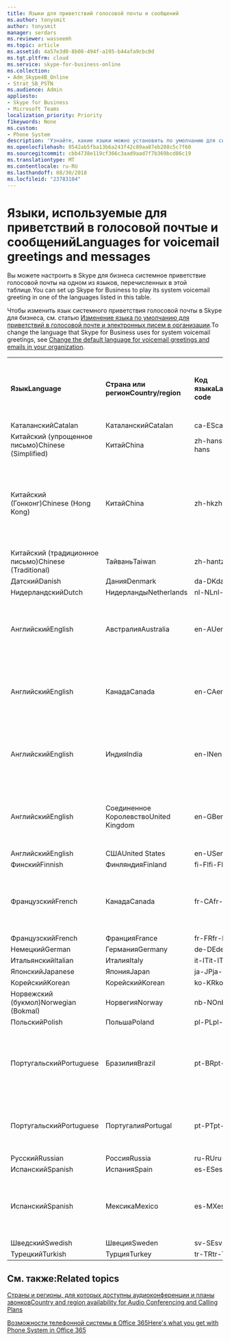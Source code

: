```yaml
---
title: Языки для приветствий голосовой почты и сообщений
ms.author: tonysmit
author: tonysmit
manager: serdars
ms.reviewer: wasseemh
ms.topic: article
ms.assetid: 4a57e3d0-8b08-494f-a195-b44afa9cbc0d
ms.tgt.pltfrm: cloud
ms.service: skype-for-business-online
ms.collection:
- Adm_Skype4B_Online
- Strat_SB_PSTN
ms.audience: Admin
appliesto:
- Skype for Business
- Microsoft Teams
localization_priority: Priority
f1keywords: None
ms.custom:
- Phone System
description: 'Узнайте, какие языки можно установить по умолчанию для системных сообщений в Skype для бизнеса. '
ms.openlocfilehash: 0542ab5fba13b6a243f42c89aa87eb288c5c7f60
ms.sourcegitcommit: cbb4738e119cf366c3aad9aad7f7b369bcd86c19
ms.translationtype: MT
ms.contentlocale: ru-RU
ms.lasthandoff: 08/30/2018
ms.locfileid: "23783104"
---
```

# <a name="languages-for-voicemail-greetings-and-messages"></a><span data-ttu-id="031db-103">Языки, используемые для приветствий в голосовой почтые и сообщений</span><span class="sxs-lookup"><span data-stu-id="031db-103">Languages for voicemail greetings and messages</span></span>

<span data-ttu-id="031db-104">Вы можете настроить в Skype для бизнеса системное приветствие голосовой почты на одном из языков, перечисленных в этой таблице.</span><span class="sxs-lookup"><span data-stu-id="031db-104">You can set up Skype for Business to play its system voicemail greeting in one of the languages listed in this table.</span></span>
  
<span data-ttu-id="031db-105">Чтобы изменить язык системного приветствия голосовой почты в Skype для бизнеса, см. статью [Изменение языка по умолчанию для приветствий в голосовой почте и электронных писем в организации](change-the-default-language-for-greetings-and-emails.md).</span><span class="sxs-lookup"><span data-stu-id="031db-105">To change the language that Skype for Business uses for system voicemail greetings, see [Change the default language for voicemail greetings and emails in your organization](change-the-default-language-for-greetings-and-emails.md).</span></span>
  
|||||||
|:-----|:-----|:-----|:-----|:-----|:-----|
|<span data-ttu-id="031db-106">**Язык**</span><span class="sxs-lookup"><span data-stu-id="031db-106">**Language**</span></span> <br/> |<span data-ttu-id="031db-107">**Страна или регион**</span><span class="sxs-lookup"><span data-stu-id="031db-107">**Country/region**</span></span> <br/> |<span data-ttu-id="031db-108">**Код языка**</span><span class="sxs-lookup"><span data-stu-id="031db-108">**Language code**</span></span> <br/> |<span data-ttu-id="031db-109">**Доступен ли пользователям для просмотра в эл. почте?**</span><span class="sxs-lookup"><span data-stu-id="031db-109">**Available for a user to see it in email?**</span></span> <br/> |<span data-ttu-id="031db-110">**Доступен ли при звонке пользователя?**</span><span class="sxs-lookup"><span data-stu-id="031db-110">**Available when the user calls in?**</span></span> <br/> |<span data-ttu-id="031db-111">**Доступно ли транскрибирование?**</span><span class="sxs-lookup"><span data-stu-id="031db-111">**Transcription available?**</span></span> <br/> |
|<span data-ttu-id="031db-112">Каталанский</span><span class="sxs-lookup"><span data-stu-id="031db-112">Catalan</span></span>  <br/> |<span data-ttu-id="031db-113">Каталанский</span><span class="sxs-lookup"><span data-stu-id="031db-113">Catalan</span></span>  <br/> |<span data-ttu-id="031db-114">ca-ES</span><span class="sxs-lookup"><span data-stu-id="031db-114">ca-ES</span></span>  <br/> |<span data-ttu-id="031db-115">Да</span><span class="sxs-lookup"><span data-stu-id="031db-115">Yes</span></span>  <br/> |<span data-ttu-id="031db-116">Да</span><span class="sxs-lookup"><span data-stu-id="031db-116">Yes</span></span>  <br/> |<span data-ttu-id="031db-117">Нет</span><span class="sxs-lookup"><span data-stu-id="031db-117">No</span></span>  <br/> |
|<span data-ttu-id="031db-118">Китайский (упрощенное письмо)</span><span class="sxs-lookup"><span data-stu-id="031db-118">Chinese (Simplified)</span></span>  <br/> |<span data-ttu-id="031db-119">Китай</span><span class="sxs-lookup"><span data-stu-id="031db-119">China</span></span>  <br/> |<span data-ttu-id="031db-120">zh-hans</span><span class="sxs-lookup"><span data-stu-id="031db-120">zh-hans</span></span>  <br/> |<span data-ttu-id="031db-121">Да</span><span class="sxs-lookup"><span data-stu-id="031db-121">Yes</span></span>  <br/> |<span data-ttu-id="031db-122">Да</span><span class="sxs-lookup"><span data-stu-id="031db-122">Yes</span></span>  <br/> |<span data-ttu-id="031db-123">Да</span><span class="sxs-lookup"><span data-stu-id="031db-123">Yes</span></span>  <br/> |
|<span data-ttu-id="031db-124">Китайский (Гонконг)</span><span class="sxs-lookup"><span data-stu-id="031db-124">Chinese (Hong Kong)</span></span>  <br/> |<span data-ttu-id="031db-125">Китай</span><span class="sxs-lookup"><span data-stu-id="031db-125">China</span></span>  <br/> |<span data-ttu-id="031db-126">zh-hk</span><span class="sxs-lookup"><span data-stu-id="031db-126">zh-hk</span></span>  <br/> |<span data-ttu-id="031db-127">Да, но используется китайский (традиционное письмо) — zh-hant.</span><span class="sxs-lookup"><span data-stu-id="031db-127">Yes, but Chinese (Traditional) (zh-hant) is used.</span></span>  <br/> | <span data-ttu-id="031db-128">Да</span><span class="sxs-lookup"><span data-stu-id="031db-128">Yes</span></span> <br/> |<span data-ttu-id="031db-129">Да, но используется китайский, (традиционное письмо) — (zh-hant).</span><span class="sxs-lookup"><span data-stu-id="031db-129">Yes, but Chinese (Traditional) (zh-hant) is used.</span></span>  <br/> |
|<span data-ttu-id="031db-130">Китайский (традиционное письмо)</span><span class="sxs-lookup"><span data-stu-id="031db-130">Chinese (Traditional)</span></span>  <br/> |<span data-ttu-id="031db-131">Тайвань</span><span class="sxs-lookup"><span data-stu-id="031db-131">Taiwan</span></span>  <br/> |<span data-ttu-id="031db-132">zh-hant</span><span class="sxs-lookup"><span data-stu-id="031db-132">zh-hant</span></span>  <br/> |<span data-ttu-id="031db-133">Да</span><span class="sxs-lookup"><span data-stu-id="031db-133">Yes</span></span>  <br/> |<span data-ttu-id="031db-134">Да</span><span class="sxs-lookup"><span data-stu-id="031db-134">Yes</span></span>  <br/> |<span data-ttu-id="031db-135">Нет</span><span class="sxs-lookup"><span data-stu-id="031db-135">No</span></span>  <br/> |
|<span data-ttu-id="031db-136">Датский</span><span class="sxs-lookup"><span data-stu-id="031db-136">Danish</span></span>  <br/> |<span data-ttu-id="031db-137">Дания</span><span class="sxs-lookup"><span data-stu-id="031db-137">Denmark</span></span>  <br/> |<span data-ttu-id="031db-138">da-DK</span><span class="sxs-lookup"><span data-stu-id="031db-138">da-DK</span></span>  <br/> |<span data-ttu-id="031db-139">Да</span><span class="sxs-lookup"><span data-stu-id="031db-139">Yes</span></span>  <br/> |<span data-ttu-id="031db-140">Да</span><span class="sxs-lookup"><span data-stu-id="031db-140">Yes</span></span>  <br/> |<span data-ttu-id="031db-141">Нет</span><span class="sxs-lookup"><span data-stu-id="031db-141">No</span></span>  <br/> |
|<span data-ttu-id="031db-142">Нидерландский</span><span class="sxs-lookup"><span data-stu-id="031db-142">Dutch</span></span>  <br/> |<span data-ttu-id="031db-143">Нидерланды</span><span class="sxs-lookup"><span data-stu-id="031db-143">Netherlands</span></span>  <br/> |<span data-ttu-id="031db-144">nl-NL</span><span class="sxs-lookup"><span data-stu-id="031db-144">nl-NL</span></span>  <br/> |<span data-ttu-id="031db-145">Да</span><span class="sxs-lookup"><span data-stu-id="031db-145">Yes</span></span>  <br/> |<span data-ttu-id="031db-146">Да</span><span class="sxs-lookup"><span data-stu-id="031db-146">Yes</span></span>  <br/> |<span data-ttu-id="031db-147">Нет</span><span class="sxs-lookup"><span data-stu-id="031db-147">No</span></span>  <br/> |
|<span data-ttu-id="031db-148">Английский</span><span class="sxs-lookup"><span data-stu-id="031db-148">English</span></span>  <br/> |<span data-ttu-id="031db-149">Австралия</span><span class="sxs-lookup"><span data-stu-id="031db-149">Australia</span></span>  <br/> |<span data-ttu-id="031db-150">en-AU</span><span class="sxs-lookup"><span data-stu-id="031db-150">en-AU</span></span>  <br/> |<span data-ttu-id="031db-151">Да, но используется английский (США) — en-US.</span><span class="sxs-lookup"><span data-stu-id="031db-151">Yes, but US English (en-US) is used.</span></span>  <br/> |<span data-ttu-id="031db-152">Да</span><span class="sxs-lookup"><span data-stu-id="031db-152">Yes</span></span>  <br/> |<span data-ttu-id="031db-153">Да, но используется английский, (США) — (en-US).</span><span class="sxs-lookup"><span data-stu-id="031db-153">Yes, but US English (en-US) is used.</span></span>  <br/> |
|<span data-ttu-id="031db-154">Английский</span><span class="sxs-lookup"><span data-stu-id="031db-154">English</span></span>  <br/> |<span data-ttu-id="031db-155">Канада</span><span class="sxs-lookup"><span data-stu-id="031db-155">Canada</span></span>  <br/> |<span data-ttu-id="031db-156">en-CA</span><span class="sxs-lookup"><span data-stu-id="031db-156">en-CA</span></span>  <br/> |<span data-ttu-id="031db-157">Да, но используется английский, (США) — (en-US).</span><span class="sxs-lookup"><span data-stu-id="031db-157">Yes, but US English (en-US) is used.</span></span>  <br/> |<span data-ttu-id="031db-158">Да</span><span class="sxs-lookup"><span data-stu-id="031db-158">Yes</span></span>  <br/> |<span data-ttu-id="031db-159">Да, но используется английский, (США) — (en-US).</span><span class="sxs-lookup"><span data-stu-id="031db-159">Yes, but US English (en-US) is used.</span></span>  <br/> |
|<span data-ttu-id="031db-160">Английский</span><span class="sxs-lookup"><span data-stu-id="031db-160">English</span></span>  <br/> |<span data-ttu-id="031db-161">Индия</span><span class="sxs-lookup"><span data-stu-id="031db-161">India</span></span>  <br/> |<span data-ttu-id="031db-162">en-IN</span><span class="sxs-lookup"><span data-stu-id="031db-162">en-IN</span></span>  <br/> |<span data-ttu-id="031db-163">Да, но используется английский, (США) — (en-US).</span><span class="sxs-lookup"><span data-stu-id="031db-163">Yes, but US English (en-US) is used.</span></span>  <br/> |<span data-ttu-id="031db-164">Да</span><span class="sxs-lookup"><span data-stu-id="031db-164">Yes</span></span>  <br/> |<span data-ttu-id="031db-165">Да, но используется английский, (США) — (en-US).</span><span class="sxs-lookup"><span data-stu-id="031db-165">Yes, but US English (en-US) is used.</span></span>  <br/> |
|<span data-ttu-id="031db-166">Английский</span><span class="sxs-lookup"><span data-stu-id="031db-166">English</span></span>  <br/> |<span data-ttu-id="031db-167">Соединенное Королевство</span><span class="sxs-lookup"><span data-stu-id="031db-167">United Kingdom</span></span>  <br/> |<span data-ttu-id="031db-168">en-GB</span><span class="sxs-lookup"><span data-stu-id="031db-168">en-GB</span></span>  <br/> |<span data-ttu-id="031db-169">Да, но используется английский, (США) — (en-US).</span><span class="sxs-lookup"><span data-stu-id="031db-169">Yes, but US English (en-US) is used.</span></span>  <br/> |<span data-ttu-id="031db-170">Да</span><span class="sxs-lookup"><span data-stu-id="031db-170">Yes</span></span>  <br/> |<span data-ttu-id="031db-171">Да, но используется английский, (США) — (en-US).</span><span class="sxs-lookup"><span data-stu-id="031db-171">Yes, but US English (en-US) is used.</span></span>  <br/> |
|<span data-ttu-id="031db-172">Английский</span><span class="sxs-lookup"><span data-stu-id="031db-172">English</span></span>  <br/> |<span data-ttu-id="031db-173">США</span><span class="sxs-lookup"><span data-stu-id="031db-173">United States</span></span>  <br/> |<span data-ttu-id="031db-174">en-US</span><span class="sxs-lookup"><span data-stu-id="031db-174">en-US</span></span>  <br/> |<span data-ttu-id="031db-175">Да</span><span class="sxs-lookup"><span data-stu-id="031db-175">Yes</span></span>  <br/> |<span data-ttu-id="031db-176">Да</span><span class="sxs-lookup"><span data-stu-id="031db-176">Yes</span></span>  <br/> |<span data-ttu-id="031db-177">Да</span><span class="sxs-lookup"><span data-stu-id="031db-177">Yes</span></span>  <br/> |
|<span data-ttu-id="031db-178">Финский</span><span class="sxs-lookup"><span data-stu-id="031db-178">Finnish</span></span>  <br/> |<span data-ttu-id="031db-179">Финляндия</span><span class="sxs-lookup"><span data-stu-id="031db-179">Finland</span></span>  <br/> |<span data-ttu-id="031db-180">fi-Fl</span><span class="sxs-lookup"><span data-stu-id="031db-180">fi-Fl</span></span>  <br/> |<span data-ttu-id="031db-181">Да</span><span class="sxs-lookup"><span data-stu-id="031db-181">Yes</span></span>  <br/> |<span data-ttu-id="031db-182">Да</span><span class="sxs-lookup"><span data-stu-id="031db-182">Yes</span></span>  <br/> |<span data-ttu-id="031db-183">Нет</span><span class="sxs-lookup"><span data-stu-id="031db-183">No</span></span>  <br/> |
|<span data-ttu-id="031db-184">Французский</span><span class="sxs-lookup"><span data-stu-id="031db-184">French</span></span>  <br/> |<span data-ttu-id="031db-185">Канада</span><span class="sxs-lookup"><span data-stu-id="031db-185">Canada</span></span>  <br/> |<span data-ttu-id="031db-186">fr-CA</span><span class="sxs-lookup"><span data-stu-id="031db-186">fr-CA</span></span>  <br/> |<span data-ttu-id="031db-187">Да, но используется французский (Франция) — fr-FR.</span><span class="sxs-lookup"><span data-stu-id="031db-187">Yes, but France French (fr-FR) is used.</span></span>  <br/> |<span data-ttu-id="031db-188">Да</span><span class="sxs-lookup"><span data-stu-id="031db-188">Yes</span></span>  <br/> |<span data-ttu-id="031db-189">Да, но используется французский, (Франция) — (fr-FR).</span><span class="sxs-lookup"><span data-stu-id="031db-189">Yes, but France French (fr-FR) is used.</span></span>  <br/> |
|<span data-ttu-id="031db-190">Французский</span><span class="sxs-lookup"><span data-stu-id="031db-190">French</span></span>  <br/> |<span data-ttu-id="031db-191">Франция</span><span class="sxs-lookup"><span data-stu-id="031db-191">France</span></span>  <br/> |<span data-ttu-id="031db-192">fr-FR</span><span class="sxs-lookup"><span data-stu-id="031db-192">fr-FR</span></span>  <br/> |<span data-ttu-id="031db-193">Да</span><span class="sxs-lookup"><span data-stu-id="031db-193">Yes</span></span>  <br/> |<span data-ttu-id="031db-194">Да</span><span class="sxs-lookup"><span data-stu-id="031db-194">Yes</span></span>  <br/> |<span data-ttu-id="031db-195">Да</span><span class="sxs-lookup"><span data-stu-id="031db-195">Yes</span></span>  <br/> |
|<span data-ttu-id="031db-196">Немецкий</span><span class="sxs-lookup"><span data-stu-id="031db-196">German</span></span>  <br/> |<span data-ttu-id="031db-197">Германия</span><span class="sxs-lookup"><span data-stu-id="031db-197">Germany</span></span>  <br/> |<span data-ttu-id="031db-198">de-DE</span><span class="sxs-lookup"><span data-stu-id="031db-198">de-DE</span></span>  <br/> |<span data-ttu-id="031db-199">Да</span><span class="sxs-lookup"><span data-stu-id="031db-199">Yes</span></span>  <br/> |<span data-ttu-id="031db-200">Да</span><span class="sxs-lookup"><span data-stu-id="031db-200">Yes</span></span>  <br/> |<span data-ttu-id="031db-201">Да</span><span class="sxs-lookup"><span data-stu-id="031db-201">Yes</span></span>  <br/> |
|<span data-ttu-id="031db-202">Итальянский</span><span class="sxs-lookup"><span data-stu-id="031db-202">Italian</span></span>  <br/> |<span data-ttu-id="031db-203">Италия</span><span class="sxs-lookup"><span data-stu-id="031db-203">Italy</span></span>  <br/> |<span data-ttu-id="031db-204">it-IT</span><span class="sxs-lookup"><span data-stu-id="031db-204">it-IT</span></span>  <br/> |<span data-ttu-id="031db-205">Да</span><span class="sxs-lookup"><span data-stu-id="031db-205">Yes</span></span>  <br/> |<span data-ttu-id="031db-206">Да</span><span class="sxs-lookup"><span data-stu-id="031db-206">Yes</span></span>  <br/> |<span data-ttu-id="031db-207">Да</span><span class="sxs-lookup"><span data-stu-id="031db-207">Yes</span></span>  <br/> |
|<span data-ttu-id="031db-208">Японский</span><span class="sxs-lookup"><span data-stu-id="031db-208">Japanese</span></span>  <br/> |<span data-ttu-id="031db-209">Япония</span><span class="sxs-lookup"><span data-stu-id="031db-209">Japan</span></span>  <br/> |<span data-ttu-id="031db-210">ja-JP</span><span class="sxs-lookup"><span data-stu-id="031db-210">ja-JP</span></span>  <br/> |<span data-ttu-id="031db-211">Да</span><span class="sxs-lookup"><span data-stu-id="031db-211">Yes</span></span>  <br/> |<span data-ttu-id="031db-212">Да</span><span class="sxs-lookup"><span data-stu-id="031db-212">Yes</span></span>  <br/> |<span data-ttu-id="031db-213">Нет</span><span class="sxs-lookup"><span data-stu-id="031db-213">No</span></span>  <br/> |
|<span data-ttu-id="031db-214">Корейский</span><span class="sxs-lookup"><span data-stu-id="031db-214">Korean</span></span>  <br/> |<span data-ttu-id="031db-215">Корейский</span><span class="sxs-lookup"><span data-stu-id="031db-215">Korean</span></span>  <br/> |<span data-ttu-id="031db-216">ko-KR</span><span class="sxs-lookup"><span data-stu-id="031db-216">ko-KR</span></span>  <br/> |<span data-ttu-id="031db-217">Да</span><span class="sxs-lookup"><span data-stu-id="031db-217">Yes</span></span>  <br/> |<span data-ttu-id="031db-218">Да</span><span class="sxs-lookup"><span data-stu-id="031db-218">Yes</span></span>  <br/> |<span data-ttu-id="031db-219">Нет</span><span class="sxs-lookup"><span data-stu-id="031db-219">No</span></span>  <br/> |
|<span data-ttu-id="031db-220">Норвежский (букмол)</span><span class="sxs-lookup"><span data-stu-id="031db-220">Norwegian (Bokmal)</span></span>  <br/> |<span data-ttu-id="031db-221">Норвегия</span><span class="sxs-lookup"><span data-stu-id="031db-221">Norway</span></span>  <br/> |<span data-ttu-id="031db-222">nb-NO</span><span class="sxs-lookup"><span data-stu-id="031db-222">nb-NO</span></span>  <br/> |<span data-ttu-id="031db-223">Да</span><span class="sxs-lookup"><span data-stu-id="031db-223">Yes</span></span>  <br/> |<span data-ttu-id="031db-224">Да</span><span class="sxs-lookup"><span data-stu-id="031db-224">Yes</span></span>  <br/> |<span data-ttu-id="031db-225">Нет</span><span class="sxs-lookup"><span data-stu-id="031db-225">No</span></span>  <br/> |
|<span data-ttu-id="031db-226">Польский</span><span class="sxs-lookup"><span data-stu-id="031db-226">Polish</span></span>  <br/> |<span data-ttu-id="031db-227">Польша</span><span class="sxs-lookup"><span data-stu-id="031db-227">Poland</span></span>  <br/> |<span data-ttu-id="031db-228">pl-PL</span><span class="sxs-lookup"><span data-stu-id="031db-228">pl-PL</span></span>  <br/> |<span data-ttu-id="031db-229">Да</span><span class="sxs-lookup"><span data-stu-id="031db-229">Yes</span></span>  <br/> | <span data-ttu-id="031db-230">Да</span><span class="sxs-lookup"><span data-stu-id="031db-230">Yes</span></span> <br/> |<span data-ttu-id="031db-231">Нет</span><span class="sxs-lookup"><span data-stu-id="031db-231">No</span></span>  <br/> |
|<span data-ttu-id="031db-232">Португальский</span><span class="sxs-lookup"><span data-stu-id="031db-232">Portuguese</span></span>  <br/> |<span data-ttu-id="031db-233">Бразилия</span><span class="sxs-lookup"><span data-stu-id="031db-233">Brazil</span></span>  <br/> |<span data-ttu-id="031db-234">pt-BR</span><span class="sxs-lookup"><span data-stu-id="031db-234">pt-BR</span></span>  <br/> |<span data-ttu-id="031db-235">Да, но используется португальский (Португалия) — pt-PT.</span><span class="sxs-lookup"><span data-stu-id="031db-235">Yes, but Portugal Portuguese (pt-PT) is used.</span></span>  <br/> |<span data-ttu-id="031db-236">Да</span><span class="sxs-lookup"><span data-stu-id="031db-236">Yes</span></span>  <br/> |<span data-ttu-id="031db-237">Да</span><span class="sxs-lookup"><span data-stu-id="031db-237">Yes</span></span>  <br/> |
|<span data-ttu-id="031db-238">Португальский</span><span class="sxs-lookup"><span data-stu-id="031db-238">Portuguese</span></span>  <br/> |<span data-ttu-id="031db-239">Португалия</span><span class="sxs-lookup"><span data-stu-id="031db-239">Portugal</span></span>  <br/> |<span data-ttu-id="031db-240">pt-PT</span><span class="sxs-lookup"><span data-stu-id="031db-240">pt-PT</span></span>  <br/> |<span data-ttu-id="031db-241">Да</span><span class="sxs-lookup"><span data-stu-id="031db-241">Yes</span></span>  <br/> |<span data-ttu-id="031db-242">Да</span><span class="sxs-lookup"><span data-stu-id="031db-242">Yes</span></span>  <br/> |<span data-ttu-id="031db-243">Да, но используется португальский (Бразилия) — pt-BR.</span><span class="sxs-lookup"><span data-stu-id="031db-243">Yes, but Brazil Portuguese (pt-BR) is used.</span></span>  <br/> |
|<span data-ttu-id="031db-244">Русский</span><span class="sxs-lookup"><span data-stu-id="031db-244">Russian</span></span>  <br/> |<span data-ttu-id="031db-245">Россия</span><span class="sxs-lookup"><span data-stu-id="031db-245">Russia</span></span>  <br/> |<span data-ttu-id="031db-246">ru-RU</span><span class="sxs-lookup"><span data-stu-id="031db-246">ru-RU</span></span>  <br/> |<span data-ttu-id="031db-247">Да</span><span class="sxs-lookup"><span data-stu-id="031db-247">Yes</span></span>  <br/> |<span data-ttu-id="031db-248">Да</span><span class="sxs-lookup"><span data-stu-id="031db-248">Yes</span></span>  <br/> |<span data-ttu-id="031db-249">Нет</span><span class="sxs-lookup"><span data-stu-id="031db-249">No</span></span>  <br/> |
|<span data-ttu-id="031db-250">Испанский</span><span class="sxs-lookup"><span data-stu-id="031db-250">Spanish</span></span>  <br/> |<span data-ttu-id="031db-251">Испания</span><span class="sxs-lookup"><span data-stu-id="031db-251">Spain</span></span>  <br/> |<span data-ttu-id="031db-252">es-ES</span><span class="sxs-lookup"><span data-stu-id="031db-252">es-ES</span></span>  <br/> |<span data-ttu-id="031db-253">Да</span><span class="sxs-lookup"><span data-stu-id="031db-253">Yes</span></span>  <br/> |<span data-ttu-id="031db-254">Да</span><span class="sxs-lookup"><span data-stu-id="031db-254">Yes</span></span>  <br/> |<span data-ttu-id="031db-255">Да</span><span class="sxs-lookup"><span data-stu-id="031db-255">Yes</span></span>  <br/> |
|<span data-ttu-id="031db-256">Испанский</span><span class="sxs-lookup"><span data-stu-id="031db-256">Spanish</span></span>  <br/> |<span data-ttu-id="031db-257">Мексика</span><span class="sxs-lookup"><span data-stu-id="031db-257">Mexico</span></span>  <br/> |<span data-ttu-id="031db-258">es-MX</span><span class="sxs-lookup"><span data-stu-id="031db-258">es-MX</span></span>  <br/> |<span data-ttu-id="031db-259">Да, но используется испанский (Испания) — es-ES.</span><span class="sxs-lookup"><span data-stu-id="031db-259">Yes, but Spain Spanish (es-ES) is used.</span></span>  <br/> |<span data-ttu-id="031db-260">Да</span><span class="sxs-lookup"><span data-stu-id="031db-260">Yes</span></span>  <br/> |<span data-ttu-id="031db-261">Да, но используется испанский, (Испания) — (es-ES).</span><span class="sxs-lookup"><span data-stu-id="031db-261">Yes, but Spain Spanish (es-ES) is used.</span></span>  <br/> |
|<span data-ttu-id="031db-262">Шведский</span><span class="sxs-lookup"><span data-stu-id="031db-262">Swedish</span></span>  <br/> |<span data-ttu-id="031db-263">Швеция</span><span class="sxs-lookup"><span data-stu-id="031db-263">Sweden</span></span>  <br/> |<span data-ttu-id="031db-264">sv-SE</span><span class="sxs-lookup"><span data-stu-id="031db-264">sv-SE</span></span>  <br/> |<span data-ttu-id="031db-265">Да</span><span class="sxs-lookup"><span data-stu-id="031db-265">Yes</span></span>  <br/> |<span data-ttu-id="031db-266">Да</span><span class="sxs-lookup"><span data-stu-id="031db-266">Yes</span></span>  <br/> |<span data-ttu-id="031db-267">Нет</span><span class="sxs-lookup"><span data-stu-id="031db-267">No</span></span>  <br/> |
|<span data-ttu-id="031db-268">Турецкий</span><span class="sxs-lookup"><span data-stu-id="031db-268">Turkish</span></span>  <br/> |<span data-ttu-id="031db-269">Турция</span><span class="sxs-lookup"><span data-stu-id="031db-269">Turkey</span></span>  <br/> |<span data-ttu-id="031db-270">tr-TR</span><span class="sxs-lookup"><span data-stu-id="031db-270">tr-TR</span></span>  <br/> |<span data-ttu-id="031db-271">Да</span><span class="sxs-lookup"><span data-stu-id="031db-271">Yes</span></span>  <br/> |<span data-ttu-id="031db-272">Да</span><span class="sxs-lookup"><span data-stu-id="031db-272">Yes</span></span>  <br/> |<span data-ttu-id="031db-273">Нет</span><span class="sxs-lookup"><span data-stu-id="031db-273">No</span></span>  <br/> |
   
## <a name="related-topics"></a><span data-ttu-id="031db-274">См. также:</span><span class="sxs-lookup"><span data-stu-id="031db-274">Related topics</span></span>
[<span data-ttu-id="031db-275">Страны и регионы, для которых доступны аудиоконференции и планы звонков</span><span class="sxs-lookup"><span data-stu-id="031db-275">Country and region availability for Audio Conferencing and Calling Plans</span></span>](country-and-region-availability-for-audio-conferencing-and-calling-plans/country-and-region-availability-for-audio-conferencing-and-calling-plans.md)

[<span data-ttu-id="031db-276">Возможности телефонной системы в Office 365</span><span class="sxs-lookup"><span data-stu-id="031db-276">Here's what you get with Phone System in Office 365</span></span>](here-s-what-you-get-with-phone-system.md)
  
  
 